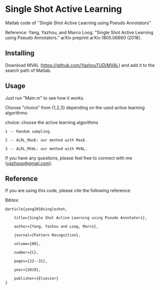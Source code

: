 # Single Shot Active Learning
Matlab code of ''Single Shot Active Learning using Pseudo Annotators"

Reference: Yang, Yazhou, and Marco Loog. "Single Shot Active Learning using Pseudo Annotators." arXiv preprint arXiv:1805.06660 (2018).

## Installing

Download MVAL (https://github.com/YazhouTUD/MVAL) and add it to the search path of Matlab.

## Usage

Just run "Main.m" to see how it works.

Choose "choice" from {1,2,3} depending on the used active learning algorithms:

choice:  choose the active learning algorithms

    1 -- Random sampling.
    
    2 -- ALRL_MaxE: our method with MaxE.
    
    3 -- ALRL_MVAL: our method with MVAL.

If you have any questions, please feel free to connect with me (yazhouy@gmail.com).


## Reference
If you are using this code, please cite the following reference:

Bibtex:

    @article{yang2018singleshot,

        title={Single Shot Active Learning using Pseudo Annotators},
  
        author={Yang, Yazhou and Loog, Marco},
  
        journal={Pattern Recognition},
  
        volume={89},
  
        number={C},
  
        pages={22--31},
  
        year={2019},
  
        publisher={Elsevier}
    }

